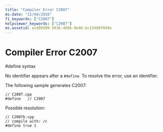 ```yaml
---
title: "Compiler Error C2007"
ms.date: "11/04/2016"
f1_keywords: ["C2007"]
helpviewer_keywords: ["C2007"]
ms.assetid: ecd09d99-5036-408b-9e46-bc15488f049e
---
```

# Compiler Error C2007

\#define syntax

No identifier appears after a `#define`. To resolve the error, use an identifier.

The following sample generates C2007:

```
// C2007.cpp
#define   // C2007
```

Possible resolution:

```
// C2007b.cpp
// compile with: /c
#define true 1
```